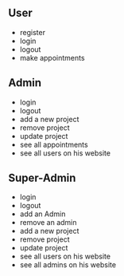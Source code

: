 ## User
 - register
 - login
 - logout
 - make appointments

## Admin
 - login
 - logout
 - add a new project
 - remove project 
 - update project
 - see all appointments
 - see all users on his website
## Super-Admin
 - login
 - logout
 - add an Admin 
 - remove an admin
 - add a new project
 - remove project 
 - update project
 - see all users on his website
 - see all admins on his website
